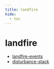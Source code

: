 ```yaml
---
title: landfire
hide:
  - toc
---
```


# landfire

- [landfire-events](https://cu-esiil.github.io/data-library/library/landfire-events/)  
  <small></small>
- [disturbance-stack](https://cu-esiil.github.io/data-library/library/disturbance-stack/)  
  <small></small>